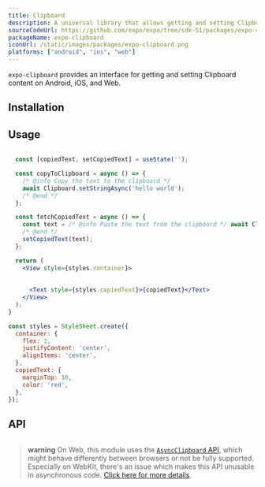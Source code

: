 ```yaml
---
title: Clipboard
description: A universal library that allows getting and setting Clipboard content.
sourceCodeUrl: https://github.com/expo/expo/tree/sdk-51/packages/expo-clipboard
packageName: expo-clipboard
iconUrl: /static/images/packages/expo-clipboard.png
platforms: ["android", "ios", "web"]
---
```


`expo-clipboard` provides an interface for getting and setting Clipboard content on Android, iOS, and Web.

## Installation

## Usage

```jsx

  const [copiedText, setCopiedText] = useState('');

  const copyToClipboard = async () => {
    /* @info Copy the text to the clipboard */
    await Clipboard.setStringAsync('hello world');
    /* @end */
  };

  const fetchCopiedText = async () => {
    const text = /* @info Paste the text from the clipboard */ await Clipboard.getStringAsync();
    /* @end */
    setCopiedText(text);
  };

  return (
    <View style={styles.container}>
      
      
      <Text style={styles.copiedText}>{copiedText}</Text>
    </View>
  );
}

const styles = StyleSheet.create({
  container: {
    flex: 1,
    justifyContent: 'center',
    alignItems: 'center',
  },
  copiedText: {
    marginTop: 10,
    color: 'red',
  },
});
```

## API

```js

```

> **warning** On Web, this module uses the [`AsyncClipboard` API](https://developer.mozilla.org/en-US/docs/Web/API/Clipboard_API),
> which might behave differently between browsers or not be fully supported.
> Especially on WebKit, there's an issue which makes this API unusable in asynchronous code.
> [Click here for more details](https://bugs.webkit.org/show_bug.cgi?id=222262).
